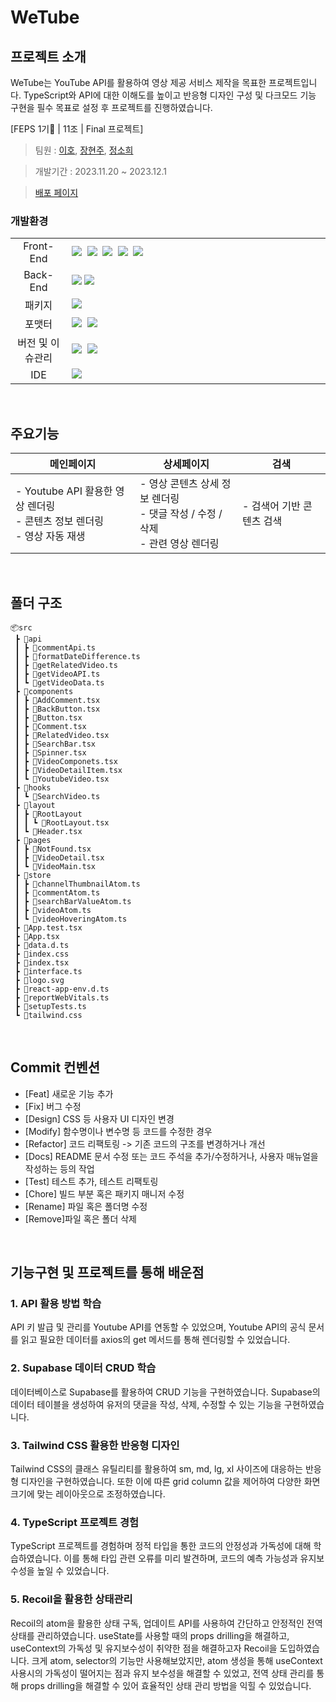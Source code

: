 # WeTube
## 프로젝트 소개
WeTube는 YouTube API를 활용하여 영상 제공 서비스 제작을 목표한
프로젝트입니다.
TypeScript와 API에 대한 이해도를 높이고 반응형 디자인 구성 및 다크모드 기능 구현을 필수 목표로 설정 후 프로젝트를 진행하였습니다.

[FEPS 1기🦁 | 11조 | Final 프로젝트]

> 팀원 : [이호](https://github.com/bomlang), [장현주](https://github.com/hyeonjuuu), [정소희](https://github.com/haha41)

> 개발기간 : 2023.11.20 ~ 2023.12.1

> [배포 페이지](https://fesp-01-final-project-dib-team.vercel.app/)

### 개발환경


<table>
<tr>
 <td align="center" width="100px">Front-End</td>
 <td width="800px">
<img src="https://img.shields.io/badge/react-61DAFB?style=for-the-badge&logo=react&logoColor=black"/>&nbsp
<img src="https://img.shields.io/badge/TypeScript-3178C6?style=for-the-badge&logo=TypeScript&logoColor=white"/>&nbsp
<img src="https://img.shields.io/badge/React%20Router-CA4245?style=for-the-badge&logo=ReactRouter&logoColor=white"/>&nbsp
<img src="https://img.shields.io/badge/Tailwind%20CSS-06B6D4?style=for-the-badge&logo=tailwindcss&logoColor=white"/>&nbsp
<img src="https://img.shields.io/badge/recoil-3578E5?style=for-the-badge&logo=recoil&logoColor=white"/>
    </td>
</tr>
<tr>
 <td align="center">Back-End</td>
 <td>
  <img src="https://img.shields.io/badge/youtube%20api-FF0000?style=for-the-badge&logo=youtube&logoColor=white"/>
    <img src="https://img.shields.io/badge/supabase-3FCF8E?style=for-the-badge&logo=supabase&logoColor=ffffff"/>&nbsp 
  </td>
</tr>
  <tr>
 <td align="center">패키지</td>
 <td>
    <img src="https://img.shields.io/badge/pnpm-F69220?style=for-the-badge&logo=pnpm&logoColor=ffffff"/>&nbsp 
  </td>
</tr>
<tr>
 <td align="center">포맷터</td>
 <td>
  <img src="https://img.shields.io/badge/Prettier-373338?style=for-the-badge&logo=Prettier&logoColor=ffffff"/>&nbsp 
 <img src="https://img.shields.io/badge/eslint-4B32C3?style=for-the-badge&logo=eslint&logoColor=white">
 </td>
</tr>
<tr>
 <td align="center">버전 및 이슈관리</td>
 <td>
 <img src="https://img.shields.io/badge/git-F05032?style=for-the-badge&logo=git&logoColor=white">&nbsp 
    <img src="https://img.shields.io/badge/GitHub-181717?style=for-the-badge&logo=GitHub&logoColor=white"/>&nbsp 
 </td>
 <tr>
</tr>
<tr>
 <td align="center">IDE</td>
 <td>
    <img src="https://img.shields.io/badge/VSCode-007ACC?style=for-the-badge&logo=Visual%20Studio%20Code&logoColor=white"/>&nbsp
</tr>
</table>

<br />


## 주요기능

|메인페이지|상세페이지|  검색   |
|--|--|--|
| - Youtube API 활용한 영상 렌더링<br />- 콘텐츠 정보 렌더링<br />- 영상 자동 재생 | - 영상 콘텐츠 상세 정보 렌더링 <br /> - 댓글 작성 / 수정 / 삭제<br />- 관련 영상 렌더링<br />| - 검색어 기반 콘텐츠 검색|


<br />

## 폴더 구조 

```
📦src
 ┣ 📂api
 ┃ ┣ 📜commentApi.ts
 ┃ ┣ 📜formatDateDifference.ts
 ┃ ┣ 📜getRelatedVideo.ts
 ┃ ┣ 📜getVideoAPI.ts
 ┃ ┗ 📜getVideoData.ts
 ┣ 📂components
 ┃ ┣ 📜AddComment.tsx
 ┃ ┣ 📜BackButton.tsx
 ┃ ┣ 📜Button.tsx
 ┃ ┣ 📜Comment.tsx
 ┃ ┣ 📜RelatedVideo.tsx
 ┃ ┣ 📜SearchBar.tsx
 ┃ ┣ 📜Spinner.tsx
 ┃ ┣ 📜VideoComponets.tsx
 ┃ ┣ 📜VideoDetailItem.tsx
 ┃ ┗ 📜YoutubeVideo.tsx
 ┣ 📂hooks
 ┃ ┗ 📜SearchVideo.ts
 ┣ 📂layout
 ┃ ┣ 📂RootLayout
 ┃ ┃ ┗ 📜RootLayout.tsx
 ┃ ┗ 📜Header.tsx
 ┣ 📂pages
 ┃ ┣ 📜NotFound.tsx
 ┃ ┣ 📜VideoDetail.tsx
 ┃ ┗ 📜VideoMain.tsx
 ┣ 📂store
 ┃ ┣ 📜channelThumbnailAtom.ts
 ┃ ┣ 📜commentAtom.ts
 ┃ ┣ 📜searchBarValueAtom.ts
 ┃ ┣ 📜videoAtom.ts
 ┃ ┗ 📜videoHoveringAtom.ts
 ┣ 📜App.test.tsx
 ┣ 📜App.tsx
 ┣ 📜data.d.ts
 ┣ 📜index.css
 ┣ 📜index.tsx
 ┣ 📜interface.ts
 ┣ 📜logo.svg
 ┣ 📜react-app-env.d.ts
 ┣ 📜reportWebVitals.ts
 ┣ 📜setupTests.ts
 ┗ 📜tailwind.css
```


<br />

## Commit 컨벤션
- [Feat] 새로운 기능 추가
- [Fix] 버그 수정
- [Design] CSS 등 사용자 UI 디자인 변경
- [Modify] 함수명이나 변수명 등 코드를 수정한 경우
- [Refactor] 코드 리팩토링 -> 기존 코드의 구조를 변경하거나 개선
- [Docs] README 문서 수정 또는 코드 주석을 추가/수정하거나, 사용자 매뉴얼을 작성하는 등의 작업
- [Test] 테스트 추가, 테스트 리팩토링
- [Chore] 빌드 부분 혹은 패키지 매니저 수정
- [Rename] 파일 혹은 폴더명 수정
- [Remove]파일 혹은 폴더 삭제

<br />

## 기능구현 및 프로젝트를 통해 배운점

### 1. API 활용 방법 학습
API 키 발급 및 관리를 Youtube API를 연동할 수 있었으며, Youtube API의 공식 문서를 읽고 필요한 데이터를 axios의 get 메서드를 통해 렌더링할 수 있었습니다.

### 2. Supabase 데이터 CRUD 학습
데이터베이스로 Supabase를 활용하여 CRUD 기능을 구현하였습니다. Supabase의 데이터 테이블을 생성하여 유저의 댓글을 작성, 삭제, 수정할 수 있는 기능을 구현하였습니다.

### 3. Tailwind CSS 활용한 반응형 디자인
Tailwind CSS의 클래스 유틸리티를 활용하여 sm, md, lg, xl 사이즈에 대응하는 반응형 디자인을 구현하였습니다.
또한 이에 따른 grid column 값을 제어하여 다양한 화면 크기에 맞는 레이아웃으로 조정하였습니다.

### 4. TypeScript 프로젝트 경험
TypeScript 프로젝트를 경험하며 정적 타입을 통한 코드의 안정성과 가독성에 대해 학습하였습니다. 이를 통해 타입 관련 오류를 미리 발견하며, 코드의 예측 가능성과 유지보수성을 높일 수 있었습니다.

### 5. Recoil을 활용한 상태관리
Recoil의 atom을 활용한 상태 구독, 업데이트 API를 사용하여 간단하고 안정적인 전역 상태를 관리하였습니다.
useState를 사용할 때의 props drilling을 해결하고, useContext의 가독성 및 유지보수성이 취약한 점을 해결하고자 Recoil을 도입하였습니다. 크게 atom, selector의 기능만 사용해보았지만, atom 생성을 통해 useContext 사용시의 가독성이 떨어지는 점과 유지 보수성을 해결할 수 있었고, 전역 상태 관리를 통해 props drilling을 해결할 수 있어 효율적인 상태 관리 방법을 익힐 수 있었습니다.

